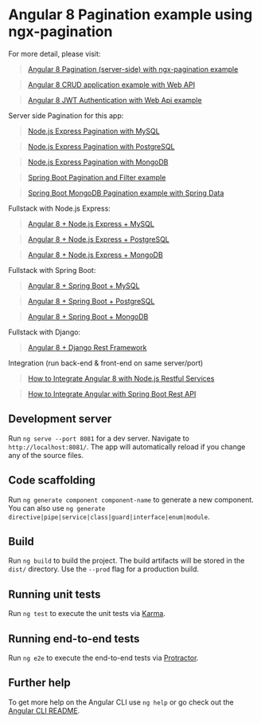 # Angular 8 Pagination example using ngx-pagination

For more detail, please visit:
> [Angular 8 Pagination (server-side) with ngx-pagination example](https://bezkoder.com/ngx-pagination-angular-8/)

> [Angular 8 CRUD application example with Web API](https://bezkoder.com/angular-crud-app/)

> [Angular 8 JWT Authentication with Web Api example](https://bezkoder.com/angular-jwt-authentication/)

Server side Pagination for this app:
> [Node.js Express Pagination with MySQL](https://bezkoder.com/node-js-sequelize-pagination-mysql/)

> [Node.js Express Pagination with PostgreSQL](https://bezkoder.com/node-js-pagination-postgresql/)

> [Node.js Express Pagination with MongoDB](https://bezkoder.com/node-js-mongodb-pagination/)

> [Spring Boot Pagination and Filter example](https://bezkoder.com/spring-boot-pagination-filter-jpa-pageable/)

> [Spring Boot MongoDB Pagination example with Spring Data](https://bezkoder.com/spring-boot-mongodb-pagination/)

Fullstack with Node.js Express:
> [Angular 8 + Node.js Express + MySQL](https://bezkoder.com/angular-node-express-mysql/)

> [Angular 8 + Node.js Express + PostgreSQL](https://bezkoder.com/angular-node-express-postgresql/)

> [Angular 8 + Node.js Express + MongoDB](https://bezkoder.com/angular-mongodb-node-express/)

Fullstack with Spring Boot:
> [Angular 8 + Spring Boot + MySQL](https://bezkoder.com/angular-spring-boot-crud/)

> [Angular 8 + Spring Boot + PostgreSQL](https://bezkoder.com/angular-spring-boot-postgresql/)

> [Angular 8 + Spring Boot + MongoDB](https://bezkoder.com/angular-spring-boot-mongodb/)

Fullstack with Django:

> [Angular 8 + Django Rest Framework](https://bezkoder.com/django-angular-crud-rest-framework/)

Integration (run back-end & front-end on same server/port)
> [How to Integrate Angular 8 with Node.js Restful Services](https://bezkoder.com/integrate-angular-8-node-js/)

> [How to Integrate Angular with Spring Boot Rest API](https://bezkoder.com/integrate-angular-spring-boot/)

## Development server

Run `ng serve --port 8081` for a dev server. Navigate to `http://localhost:8081/`. The app will automatically reload if you change any of the source files.

## Code scaffolding

Run `ng generate component component-name` to generate a new component. You can also use `ng generate directive|pipe|service|class|guard|interface|enum|module`.

## Build

Run `ng build` to build the project. The build artifacts will be stored in the `dist/` directory. Use the `--prod` flag for a production build.

## Running unit tests

Run `ng test` to execute the unit tests via [Karma](https://karma-runner.github.io).

## Running end-to-end tests

Run `ng e2e` to execute the end-to-end tests via [Protractor](http://www.protractortest.org/).

## Further help

To get more help on the Angular CLI use `ng help` or go check out the [Angular CLI README](https://github.com/angular/angular-cli/blob/master/README.md).
